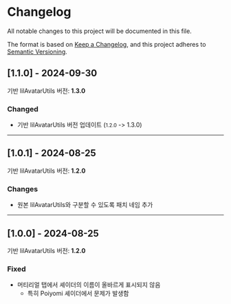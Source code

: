 # Changelog
All notable changes to this project will be documented in this file.

The format is based on [Keep a Changelog](https://keepachangelog.com/en/1.0.0/),
and this project adheres to [Semantic Versioning](https://semver.org/spec/v2.0.0.html).

<!--
## [1.x.x] - 2024-x-x
기반 lilAvatarUtils 버전: <b>1.x.x</b>

### Added
- 

### Changed
- 

### Deprecated 
- 

### Removed 
- 

### Fixed 
- 

---

-->

## [1.1.0] - 2024-09-30
기반 lilAvatarUtils 버전: <b>1.3.0</b>

### Changed
- 기반 lilAvatarUtils 버전 업데이트 (<small>1.2.0</small> -> 1.3.0)

---

## [1.0.1] - 2024-08-25
기반 lilAvatarUtils 버전: <b>1.2.0</b>

### Changes
- 원본 lilAvatarUtils와 구분할 수 있도록 패치 네임 추가

---

## [1.0.0] - 2024-08-25
기반 lilAvatarUtils 버전: <b>1.2.0</b>

### Fixed
- 머티리얼 탭에서 셰이더의 이름이 올바르게 표시되지 않음
  - 특히 Poiyomi 셰이더에서 문제가 발생함

